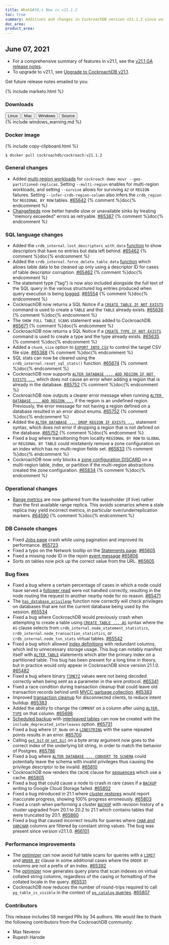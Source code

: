 ```yaml
---
title: What&#39;s New in v21.1.2
toc: true
summary: Additions and changes in CockroachDB version v21.1.2 since version v21.1.1
doc_area: 
product_area: 
---
```


## June 07, 2021

- For a comprehensive summary of features in v21.1, see the [v21.1 GA release notes](v21.1.0.html).
- To upgrade to v21.1, see [Upgrade to CockroachDB v21.1](../v21.1/upgrade-cockroach-version.html).

Get future release notes emailed to you:

{% include marketo.html %}

### Downloads

<div id="os-tabs" class="filters clearfix">
    <a href="https://binaries.cockroachdb.com/cockroach-v21.1.2.linux-amd64.tgz"><button id="linux" class="filter-button" data-scope="linux" data-eventcategory="linux-binary-release-notes">Linux</button></a>
    <a href="https://binaries.cockroachdb.com/cockroach-v21.1.2.darwin-10.9-amd64.tgz"><button id="mac" class="filter-button" data-scope="mac" data-eventcategory="mac-binary-release-notes">Mac</button></a>
    <a href="https://binaries.cockroachdb.com/cockroach-v21.1.2.windows-6.2-amd64.zip"><button id="windows" class="filter-button" data-scope="windows" data-eventcategory="windows-binary-release-notes">Windows</button></a>
    <a href="https://binaries.cockroachdb.com/cockroach-v21.1.2.src.tgz"><button id="source" class="filter-button" data-scope="source" data-eventcategory="source-release-notes">Source</button></a>
</div>

<section class="filter-content" data-scope="windows">
{% include windows_warning.md %}
</section>

### Docker image

{% include copy-clipboard.html %}
~~~shell
$ docker pull cockroachdb/cockroach:v21.1.2
~~~

### General changes

- Added [multi-region workloads](../v21.1/multi-region-overview.html) for `cockroach demo movr --geo-partitioned-replicas`. Setting `--multi-region` enables for multi-region workloads, and setting `--survive` allows for surviving `AZ` or `REGION` failures. Setting `--infer-crdb-region-column` also infers the `crdb_region` for `REGIONAL BY ROW` tables. [#65642][#65642] {% comment %}doc{% endcomment %}
- [Changefeeds](../v21.1/create-changefeed.html) now better handle slow or unavailable sinks by treating "memory exceeded" errors as retryable. [#65387][#65387] {% comment %}doc{% endcomment %}

### SQL language changes

- Added the `crdb_internal.lost_descriptors_with_data` [function](../v21.1/functions-and-operators.html) to show descriptors that have no entries but data left behind. [#65462][#65462] {% comment %}doc{% endcomment %}
- Added the `crdb_internal.force_delete_table_data` [function](../v21.1/functions-and-operators.html) which allows table data to be cleaned up only using a descriptor ID for cases of table descriptor corruption. [#65462][#65462] {% comment %}doc{% endcomment %}
- The statement type ("tag") is now also included alongside the full text of the SQL query in the various structured log entries produced when query execution is being [logged](../v21.1/logging-overview.html). [#65554][#65554] {% comment %}doc{% endcomment %}
- CockroachDB now returns a SQL Notice if a [`CREATE TABLE IF NOT EXISTS`](../v21.1/create-table.html) command is used to create a `TABLE` and the `TABLE` already exists. [#65636][#65636] {% comment %}doc{% endcomment %}
- The `SHOW FULL TABLE SCANS` statement was added to CockroachDB. [#65671][#65671] {% comment %}doc{% endcomment %}
- CockroachDB now returns a SQL Notice if a [`CREATE TYPE IF NOT EXISTS`](../v21.1/create-type.html) command is used to create a type and the type already exists. [#65635][#65635] {% comment %}doc{% endcomment %}
- Added a `chunk_size` option to [`EXPORT INTO CSV`](../v21.1/export.html) to control the target CSV file size. [#65388][#65388] {% comment %}doc{% endcomment %}
- SQL stats can now be cleared using the `crdb_internal.reset_sql_stats()` function. [#65674][#65674] {% comment %}doc{% endcomment %}
- CockroachDB now supports [`ALTER DATABASE ... ADD REGION IF NOT EXISTS ...`](../v21.1/add-region.html) which does not cause an error when adding a region that is already in the database. [#65752][#65752] {% comment %}doc{% endcomment %}
- CockroachDB now outputs a clearer error message when running [`ALTER DATABASE ... ADD REGION ...`](../v21.1/add-region.html) if the region is an undefined region. Previously, the error message for not having a region defined on a database resulted in an error about enums. [#65752][#65752] {% comment %}doc{% endcomment %}
- Added the [`ALTER DATABASE ... DROP REGION IF EXISTS ...`](../v21.1/drop-region.html) statement syntax, which does not error if dropping a region that is not defined on the database. [#65752][#65752] {% comment %}doc{% endcomment %}
- Fixed a bug where transitioning from locality `REGIONAL BY ROW` to `GLOBAL` or `REGIONAL BY TABLE` could mistakenly remove a zone configuration on an index which has no multi-region fields set. [#65833][#65833] {% comment %}doc{% endcomment %}
- CockroachDB now only blocks a [zone configuration DISCARD](../v21.1/configure-zone.html) on a multi-region table, index, or partition if the multi-region abstractions created the zone configuration. [#65834][#65834] {% comment %}doc{% endcomment %}

### Operational changes

- [Range metrics](../v21.1/ui-replication-dashboard.html) are now gathered from the leaseholder (if live) rather than the first available range replica. This avoids scenarios where a stale replica may yield incorrect metrics, in particular over/underreplication markers. [#64590][#64590] {% comment %}doc{% endcomment %}

### DB Console changes

- Fixed [Jobs page](../v21.1/ui-jobs-page.html) crash while using pagination and improved its performance. [#65723][#65723]
- Fixed a typo on the Network tooltip on the [Statements page](../v21.1/ui-statements-page.html). [#65605][#65605]
- Fixed a missing node ID in the rejoin [event message](../v21.1/ui-runtime-dashboard.html#events-panel) [#65806][#65806]
- Sorts on tables now pick up the correct value from the URL. [#65605][#65605]

### Bug fixes

- Fixed a bug where a certain percentage of cases in which a node could have served a [follower read](../v21.1/follower-reads.html) were not handled correctly, resulting in the node routing the request to another nearby node for no reason. [#65471][#65471]
- The [`has_database_privilege`](../v21.1/functions-and-operators.html) function now correctly will check privileges on databases that are not the current database being used by the session. [#65534][#65534]
- Fixed a bug where CockroachDB would previously crash when attempting to create a table using [`CREATE TABLE ... AS`](../v21.1/create-table-as.html) syntax where the `AS` clause selects from `crdb_internal.node_statement_statistics`, `crdb_internal.node_transaction_statistics`, or `crdb_internal.node_txn_stats` virtual tables. [#65542][#65542]
- Fixed a bug which allowed [index definitions](../v21.1/indexes.html) with redundant columns, which led to unnecessary storage usage. This bug can notably manifest itself with [`ALTER TABLE`](../v21.1/alter-table.html) statements which alter the primary index on a partitioned table. This bug has been present for a long time in theory, but in practice would only appear in CockroachDB since version 21.1.0. [#65482][#65482]
- Fixed a bug where binary [`TIMETZ`](../v21.1/time.html) values were not being decoded correctly when being sent as a parameter in the wire protocol. [#65341][#65341]
- Fixed a race condition during transaction cleanup that could leave old transaction records behind until [MVCC garbage collection](../v21.1/architecture/storage-layer.html#mvcc). [#65383][#65383]
- Improved [transaction cleanup](../v21.1/architecture/transaction-layer.html) for disconnected clients, to reduce intent buildup. [#65383][#65383]
- Added the ability to change the `COMMENT` on a column after using [`ALTER TYPE`](../v21.1/alter-type.html) on that column. [#65698][#65698]
- [Scheduled backup](../v21.1/create-schedule-for-backup.html) with [interleaved tables](../v21.1/interleave-in-parent.html) can now be created with the `include_deprecated_interleaves` option. [#65731][#65731]
- Fixed a bug where `ST_Node` on a [`LINESTRING`](../v21.1/linestring.html) with the same repeated points results in an error. [#65700][#65700]
- Calling [`get_bit` or `set_bit`](../v21.1/functions-and-operators.html) on a byte array argument now goes to the correct index of the underlying bit string, in order to match the behavior of Postgres. [#65786][#65786]
- Fixed a bug where [`ALTER DATABASE ... CONVERT TO SCHEMA`](../v21.1/convert-to-schema.html) could potentially leave the schema with invalid privileges thus causing the privilege descriptor to be invalid. [#65810][#65810]
- CockroachDB now renders the `CACHE` clause for [sequences](../v21.1/create-sequence.html) which use a cache. [#65805][#65805]
- Fixed a bug that could cause a node to crash in rare cases if a [`BACKUP`](../v21.1/backup.html) writing to Google Cloud Storage failed. [#65802][#65802]
- Fixed a bug introduced in 21.1 where [cluster restores](../v21.1/restore.html) would report inaccurate progress, showing 100% progress erroneously. [#65803][#65803]
- Fixed a crash when performing a cluster [`BACKUP`](../v21.1/backup.html) with revision history of a cluster upgraded from 20.1 to 20.2 to 21.1 which contains tables that were truncated by 20.1. [#65860][#65860]
- Fixed a bug that caused incorrect results for queries where [`CHAR` and `VARCHAR`](../v21.1/string.html#related-types) columns are filtered by constant string values. The bug was present since version v21.1.0. [#66101][#66101]

### Performance improvements

- The [optimizer](../v21.1/cost-based-optimizer.html) can now avoid full table scans for queries with a [`LIMIT`](../v21.1/limit-offset.html) and [`ORDER BY`](../v21.1/order-by.html) clause in some additional cases where the `ORDER BY` columns are not a prefix of an index. [#65392][#65392]
- The [optimizer](../v21.1/cost-based-optimizer.html) now generates query plans that scan indexes on virtual collated string columns, regardless of the casing or formatting of the collated locale in the query. [#65531][#65531]
- CockroachDB now reduces the number of round-trips required to call `pg_table_is_visible` in the context of [`pg_catalog` queries](../v21.1/pg-catalog.html). [#65807][#65807]

### Contributors

This release includes 58 merged PRs by 34 authors.
We would like to thank the following contributors from the CockroachDB community:

- Max Neverov
- Rupesh Harode

[#64590]: https://github.com/cockroachdb/cockroach/pull/64590
[#65341]: https://github.com/cockroachdb/cockroach/pull/65341
[#65383]: https://github.com/cockroachdb/cockroach/pull/65383
[#65387]: https://github.com/cockroachdb/cockroach/pull/65387
[#65388]: https://github.com/cockroachdb/cockroach/pull/65388
[#65392]: https://github.com/cockroachdb/cockroach/pull/65392
[#65462]: https://github.com/cockroachdb/cockroach/pull/65462
[#65471]: https://github.com/cockroachdb/cockroach/pull/65471
[#65482]: https://github.com/cockroachdb/cockroach/pull/65482
[#65531]: https://github.com/cockroachdb/cockroach/pull/65531
[#65534]: https://github.com/cockroachdb/cockroach/pull/65534
[#65542]: https://github.com/cockroachdb/cockroach/pull/65542
[#65554]: https://github.com/cockroachdb/cockroach/pull/65554
[#65605]: https://github.com/cockroachdb/cockroach/pull/65605
[#65635]: https://github.com/cockroachdb/cockroach/pull/65635
[#65636]: https://github.com/cockroachdb/cockroach/pull/65636
[#65642]: https://github.com/cockroachdb/cockroach/pull/65642
[#65671]: https://github.com/cockroachdb/cockroach/pull/65671
[#65674]: https://github.com/cockroachdb/cockroach/pull/65674
[#65698]: https://github.com/cockroachdb/cockroach/pull/65698
[#65700]: https://github.com/cockroachdb/cockroach/pull/65700
[#65723]: https://github.com/cockroachdb/cockroach/pull/65723
[#65731]: https://github.com/cockroachdb/cockroach/pull/65731
[#65752]: https://github.com/cockroachdb/cockroach/pull/65752
[#65786]: https://github.com/cockroachdb/cockroach/pull/65786
[#65802]: https://github.com/cockroachdb/cockroach/pull/65802
[#65803]: https://github.com/cockroachdb/cockroach/pull/65803
[#65805]: https://github.com/cockroachdb/cockroach/pull/65805
[#65806]: https://github.com/cockroachdb/cockroach/pull/65806
[#65807]: https://github.com/cockroachdb/cockroach/pull/65807
[#65810]: https://github.com/cockroachdb/cockroach/pull/65810
[#65833]: https://github.com/cockroachdb/cockroach/pull/65833
[#65834]: https://github.com/cockroachdb/cockroach/pull/65834
[#65860]: https://github.com/cockroachdb/cockroach/pull/65860
[#66101]: https://github.com/cockroachdb/cockroach/pull/66101
